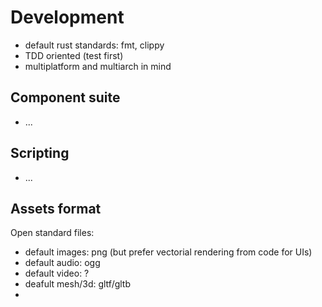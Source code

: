 # Development

- default rust standards: fmt, clippy
- TDD oriented (test first)
- multiplatform and multiarch in mind

## Component suite

- ...

## Scripting

- ...

## Assets format

Open standard files:

- default images: png (but prefer vectorial rendering from code for UIs)
- default audio: ogg
- default video: ?
- deafult mesh/3d: gltf/gltb
- 
